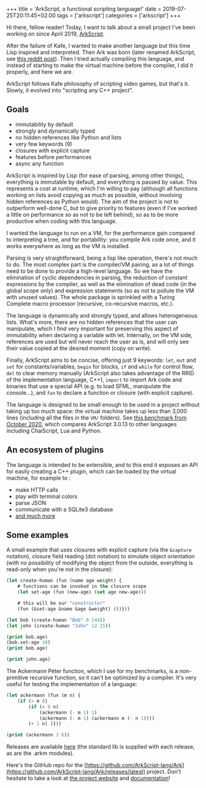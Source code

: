 +++
title = 'ArkScript, a functional scripting language!'
date = 2019-07-25T20:11:45+02:00
tags = ['arkscript']
categories = ['arkscript']
+++

Hi there, fellow reader! Today, I want to talk about a small project I've been working on since April 2019, [ArkScript](https://github.com/ArkScript-lang/Ark).

After the failure of Kafe, I wanted to make another language but this time Lisp inspired and interpreted. Then Ark was born (later renamed ArkScript, see [this reddit post](https://www.reddit.com/r/ProgrammingLanguages/comments/cdv2vw/ark_programming_language_a_lisp_like_scripting/etwoo6p)). Then I tried actually compiling this language, and instead of starting to make the virtual machine before the compiler, I did it properly, and here we are.

ArkScript follows Kafe philosophy of scripting video games, but that's it. Slowly, it evolved into "scripting any C++ project".

## Goals

- immutability by default
- strongly and dynamically typed
- no hidden references like Python and lists
- very few keywords (9)
- closures with explicit capture
- features before performances
- async any function

ArkScript is inspired by Lisp (for ease of parsing, among other things), everything is immutable by default, and everything is passed by value. This represents a cost at runtime, which I'm willing to pay (although all functions working on lists avoid copying as much as possible, without involving hidden references as Python would). The aim of the project is not to outperform well-done C, but to give priority to features (even if I've worked a little on performance so as not to be left behind), so as to be more productive when coding with this language.

I wanted the language to run on a VM, for the performance gain compared to interpreting a tree, and for portability: you compile Ark code once, and it works everywhere as long as the VM is installed.

Parsing is very straightforward, being a lisp like operation, there's not much to do. The most complex part is the compiler/VM pairing, as a lot of things need to be done to provide a high-level language. So we have the elimination of cyclic dependencies in parsing, the reduction of constant expressions by the compiler, as well as the elimination of dead code (in the global scope only) and expression statements (so as not to pollute the VM with unused values). The whole package is sprinkled with a Turing Complete macro processor (recursive, co-recursive macros, etc.).

The language is dynamically and strongly typed, and allows heterogeneous lists. What's more, there are no hidden references that the user can manipulate, which I find very important for preserving this aspect of immutability when declaring a variable with let. Internally, on the VM side, references are used but will never reach the user as is, and will only see their value copied at the desired moment (copy on write).

Finally, ArkScript aims to be concise, offering just 9 keywords: `let`, `mut` and `set` for constants/variables, `begin` for blocks, `if` and `while` for control flow, `del` to clear memory manually (ArkScript also takes advantage of the RRID of the implementation language, C++), `import` to import Ark code and binaries that use a special API (e.g. to load SFML, manipulate the console...), and `fun` to declare a function or closure (with explicit capture).

The language is designed to be small enough to be used in a project without taking up too much space: the virtual machine takes up less than 3,000 lines (including all the files in the `VM/` folders). See [this benchmark from October 2020](https://gitlab.com/nuald-grp/embedded-langs-footprint/-/tree/master), which compares ArkScript 3.0.13 to other languages including ChaiScript, Lua and Python.

## An ecosystem of plugins

The language is intended to be extensible, and to this end it exposes an API for easily creating a C++ plugin, which can be loaded by the virtual machine, for example to :

- make HTTP calls
- play with terminal colors
- parse JSON
- communicate with a SQLite3 database
- [and much more](https://arkscript-lang.dev/impl/usergroup0.html)

## Some examples

A small example that uses closures with explicit capture (via the `&capture` notation), closure field reading (dot notation) to simulate object orientation (with no possibility of modifying the object from the outside, everything is read-only when you're not in the closure):

```lisp
(let create-human (fun (name age weight) {
    # functions can be invoked in the closure scope
    (let set-age (fun (new-age) (set age new-age)))

    # this will be our "constructor"
    (fun (&set-age &name &age &weight) ())}))

(let bob (create-human "Bob" 0 144))
(let john (create-human "John" 12 15))

(print bob.age)
(bob.set-age 10)
(print bob.age)

(print john.age)
```

The Ackermann Péter function, which I use for my benchmarks, is a non-primitive recursive function, so it can't be optimized by a compiler. It's very useful for testing the implementation of a language:

```lisp
(let ackermann (fun (m n) {
    (if (> m 0)
        (if (= 0 n)
            (ackermann (- m 1) 1)
            (ackermann (- m 1) (ackermann m (- n 1))))
        (+ 1 n) )}))

(print (ackermann 3 6))
```

Releases are available [here](https://github.com/ArkScript-lang/Ark/releases/latest) (the standard lib is supplied with each release, as are the .arkm modules).

Here's the GitHub repo for the [https://github.com/ArkScript-lang/Ark](https://github.com/ArkScript-lang/Ark/releases/latest) project. Don't hesitate to take a look at [the project website](https://arkscript-lang.dev/) and [documentation](https://arkscript-lang.dev/documentation.html)!

